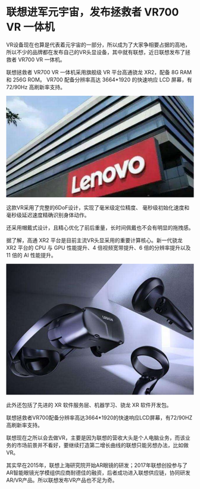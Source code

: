 # 联想进军元宇宙，发布拯救者 VR700 VR 一体机


VR设备现在也算是代表着元宇宙的一部分，所以成为了大家争相要占据的高地，所以不少的品牌都在发布自己的VR头显设备，其中就有联想，近日联想发布了拯救者 VR700 VR 一体机。

联想拯救者 VR700 VR 一体机采用旗舰级 VR 平台高通骁龙 XR2，配备 8G RAM 和 256G ROM。 VR700 配备分辨率高达 3664*1920 的快速响应 LCD 屏幕，有 72/90Hz 高刷新率支持。

![配图](b3b7d0a20cf431adbdc59fda09c77da52fdd983e.jpeg)


这款VR采用了完整的6DoF设计，实现了毫米级定位精度、 毫秒级初始化速度和毫秒级延迟速度精确识别身体动作。

还采用帽戴式设计，且精心优化了前后重量，长时间佩戴也不会有明显的拖拽感。

据了解，高通 XR2 平台是目前主流VR头显采用的重要计算核心。新一代骁龙 XR2 平台的 CPU 与 GPU 性能提升、4 倍视频宽带提升、6 倍的分辨率提升以及 11 倍的 AI 性能提升。

![配图](6a63f6246b600c336b38b64d35bd8005dbf9a1ea.jpeg)

此外还包括了先进的 XR 软件服务层、机器学习、骁龙 XR 软件开发包。

联想拯救者VR700配备分辨率高达3664*1920的快速响应LCD屏幕，有72/90HZ高刷新率支持。

联想现在之所以会去做VR，主要是因为联想的营收大头是个人电脑业务，而该业务的市场前景并不看好，要继续打造第二增长曲线的联想只能另想办法，比如做VR。


其实早在2015年，联想上海研究院开始AR眼镜的研发；2017年联想创投参与了AR智能眼镜光学模组供应商耐德佳的融资，后者成功进入联想供应链，协同研发AR/VR产品。所以联想发布VR产品也不足为奇。

